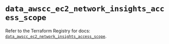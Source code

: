 # `data_awscc_ec2_network_insights_access_scope`

Refer to the Terraform Registry for docs: [`data_awscc_ec2_network_insights_access_scope`](https://registry.terraform.io/providers/hashicorp/awscc/0.70.0/docs/data-sources/ec2_network_insights_access_scope).
